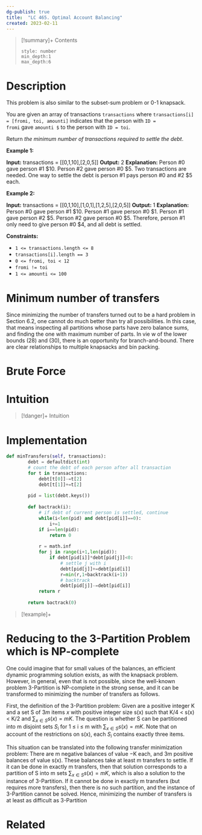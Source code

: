 ```yaml
---
dg-publish: true
title:  "LC 465. Optimal Account Balancing"
created: 2023-02-11
---
```


>[!summary]+ Contents
>```toc
>style: number
>min_depth:1
>max_depth:6
>```

# Description
This problem is also similar to the subset-sum problem or 0-1 knapsack.

You are given an array of transactions `transactions` where `transactions[i] = [fromi, toi, amounti]` indicates that the person with `ID = fromi` gave `amounti $` to the person with `ID = toi`.

Return _the minimum number of transactions required to settle the debt_.

**Example 1:**

**Input:** transactions = [[0,1,10],[2,0,5]]
**Output:** 2
**Explanation:**
Person #0 gave person #1 $10.
Person #2 gave person #0 $5.
Two transactions are needed. One way to settle the debt is person #1 pays person #0 and #2 $5 each.

**Example 2:**

**Input:** transactions = [[0,1,10],[1,0,1],[1,2,5],[2,0,5]]
**Output:** 1
**Explanation:**
Person #0 gave person #1 $10.
Person #1 gave person #0 $1.
Person #1 gave person #2 $5.
Person #2 gave person #0 $5.
Therefore, person #1 only need to give person #0 $4, and all debt is settled.

**Constraints:**

-   `1 <= transactions.length <= 8`
-   `transactions[i].length == 3`
-   `0 <= fromi, toi < 12`
-   `fromi != toi`
-   `1 <= amounti <= 100`

# Minimum number of transfers
Since minimizing the number of transfers turned out to be a hard problem in Section 6.2, one cannot do much better than try all possibilities. In this case, that means inspecting all partitions whose parts have zero balance sums, and finding the one with maximum number of parts. In vie w of the lower bounds (28) and (30), there is an opportunity for branch-and-bound. There are clear relationships to multiple knapsacks and bin packing.
# Brute Force
# Intuition

>[!danger]+ Intuition

# Implementation
```python
def minTransfers(self, transactions):
        debt = defaultdict(int)
	    # count the debt of each person after all transaction
        for t in transactions:
            debt[t[0]]-=t[2]
            debt[t[1]]+=t[2]
        
        pid = list(debt.keys())
        
        def bactrack(i):
	        # if debt of current person is settled, continue
            while(i<len(pid) and debt[pid[i]]==0):
                i+=1
            if i==len(pid): 
                return 0
            
            r = math.inf
            for j in range(i+1,len(pid)):
                if debt[pid[i]]*debt[pid[j]]<0:
                    # settle j with i
                    debt[pid[j]]+=debt[pid[i]]
                    r=min(r,1+backtrack(i+1))
                    # backtrack
                    debt[pid[j]]-=debt[pid[i]]
            return r
        
        return bactrack(0)
```

>[!example]+ 

# Reducing to the 3-Partition Problem which is NP-complete
One could imagine that for small values of the balances, an efficient dynamic programming solution exists, as with the knapsack problem. However, in general, even that is not possible, since the well-known problem 3-Partition is NP-complete in the strong sense, and it can be transformed to minimizing the number of transfers as follows.

First, the definition of the 3-Partition problem: Given are a positive integer K and a set S of $3m$ items $x$ with positive integer size s(x) such that K/4 < s(x) < K/2 and $\sum_{x∈S} s(x) = mK$. The question is whether S can be partitioned into m disjoint sets $S_i$ for 1 ≤ i ≤ m with $\sum_{x∈S} s(x) = mK$. Note that on account of the restrictions on s(x), each $S_i$ contains exactly three items. 

This situation can be translated into the following transfer minimization problem: There are m negative balances of value −K each, and 3m positive balances of value s(x). These balances take at least m transfers to settle. If it can be done in exactly m transfers, then that solution corresponds to a partition of S into m sets $\sum_{x∈S} s(x) = mK$, which is also a solution to the instance of 3-Partition. If it cannot be done in exactly m transfers (but requires more transfers), then there is no such partition, and the instance of 3-Partition cannot be solved. Hence, minimizing the number of transfers is at least as difficult as 3-Partition

# Related
